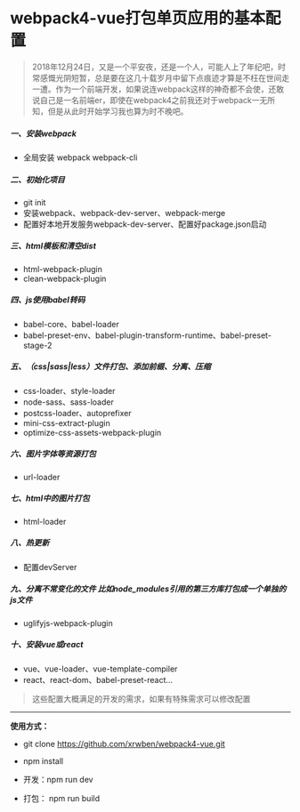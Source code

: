 # webpack4-vue打包单页应用的基本配置

>2018年12月24日，又是一个平安夜，还是一个人，可能人上了年纪吧，时常感慨光阴短暂，总是要在这几十载岁月中留下点痕迹才算是不枉在世间走一遭。作为一个前端开发，如果说连webpack这样的神奇都不会使，还敢说自己是一名前端er，即使在webpack4之前我还对于webpack一无所知，但是从此时开始学习我也算为时不晚吧。

##### 一、安装webpack
   
   + 全局安装 webpack webpack-cli
   
##### 二、初始化项目

   + git init
   + 安装webpack、webpack-dev-server、webpack-merge
   + 配置好本地开发服务webpack-dev-server、配置好package.json启动
   
##### 三、html模板和清空dist

   + html-webpack-plugin
   + clean-webpack-plugin
   
##### 四、js使用babel转码

   + babel-core、babel-loader
   + babel-preset-env、babel-plugin-transform-runtime、babel-preset-stage-2

##### 五、（css|sass|less）文件打包、添加前缀、分离、压缩

   + css-loader、style-loader
   + node-sass、sass-loader
   + postcss-loader、autoprefixer
   + mini-css-extract-plugin
   + optimize-css-assets-webpack-plugin
   
##### 六、图片字体等资源打包

   + url-loader

##### 七、html中的图片打包

   + html-loader

##### 八、热更新

   + 配置devServer


##### 九、分离不常变化的文件 比如node_modules引用的第三方库打包成一个单独的js文件

   + uglifyjs-webpack-plugin
   
##### 十、安装vue或react

   + vue、vue-loader、vue-template-compiler
   + react、react-dom、babel-preset-react...
   
   
>这些配置大概满足的开发的需求，如果有特殊需求可以修改配置

------

**使用方式：**

   + git clone https://github.com/xrwben/webpack4-vue.git
   
   + npm install 
   
   + 开发：npm run dev 
   
   + 打包： npm run build
 
 
 
